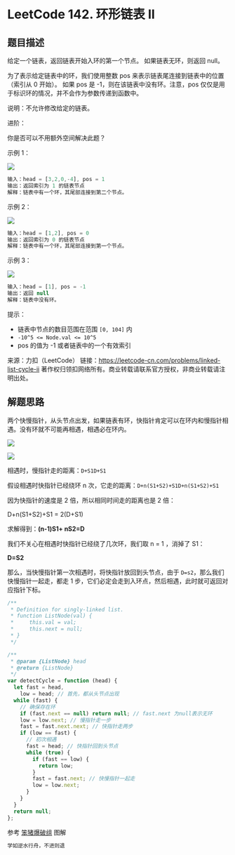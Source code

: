 # LeetCode 142. 环形链表 II

## 题目描述

给定一个链表，返回链表开始入环的第一个节点。 如果链表无环，则返回 null。

为了表示给定链表中的环，我们使用整数 pos 来表示链表尾连接到链表中的位置（索引从 0 开始）。 如果 pos 是 -1，则在该链表中没有环。注意，pos 仅仅是用于标识环的情况，并不会作为参数传递到函数中。

说明：不允许修改给定的链表。

进阶：

你是否可以不用额外空间解决此题？

示例 1：

![](/algorithm/linked-list-cycle-ii.png)

```javascript
输入：head = [3,2,0,-4], pos = 1
输出：返回索引为 1 的链表节点
解释：链表中有一个环，其尾部连接到第二个节点。
```

示例 2：

![](/algorithm/linked-list-cycle-ii2.png)

```javascript
输入：head = [1,2], pos = 0
输出：返回索引为 0 的链表节点
解释：链表中有一个环，其尾部连接到第一个节点。
```

示例 3：

![](/algorithm/linked-list-cycle-ii3.png)

```javascript
输入：head = [1], pos = -1
输出：返回 null
解释：链表中没有环。
```

提示：

- 链表中节点的数目范围在范围 `[0, 104]` 内
- `-10^5 <= Node.val <= 10^5`
- pos 的值为 -1 或者链表中的一个有效索引

来源：力扣（LeetCode）
链接：https://leetcode-cn.com/problems/linked-list-cycle-ii
著作权归领扣网络所有。商业转载请联系官方授权，非商业转载请注明出处。

## 解题思路

两个快慢指针，从头节点出发，如果链表有环，快指针肯定可以在环内和慢指针相遇。没有环就不可能再相遇，相遇必在环内。

![](/algorithm/linked-list-cycle-ii4.png)


![](/algorithm/linked-list-cycle-ii5.png)

相遇时，慢指针走的距离：`D+S1D+S1`

假设相遇时快指针已经绕环 n 次，它走的距离：`D+n(S1+S2)+S1D+n(S1+S2)+S1`

因为快指针的速度是 2 倍，所以相同时间走的距离也是 2 倍：

D+n(S1+S2)+S1 = 2(D+S1)

求解得到：**(n-1)S1+ nS2=D**

我们不关心在相遇时快指针已经绕了几次环，我们取 n = 1 ，消掉了 S1：

**D=S2**

那么，当快慢指针第一次相遇时，将快指针放回到头节点，由于 `D=s2`，那么我们快慢指针一起走，都走 1 步，它们必定会走到入环点，然后相遇，此时就可返回对应指针下标。

```javascript
/**
 * Definition for singly-linked list.
 * function ListNode(val) {
 *     this.val = val;
 *     this.next = null;
 * }
 */

/**
 * @param {ListNode} head
 * @return {ListNode}
 */
var detectCycle = function (head) {
  let fast = head,
    low = head; // 首先，都从头节点出现
  while (fast) {
    // 确保存在环
    if (fast.next == null) return null; // fast.next 为null表示无环
    low = low.next; // 慢指针走一步
    fast = fast.next.next; // 快指针走两步
    if (low == fast) {
      // 初次相遇
      fast = head; // 快指针回到头节点
      while (true) {
        if (fast == low) {
          return low;
        }
        fast = fast.next; // 快慢指针一起走
        low = low.next;
      }
    }
  }
  return null;
};
```

参考 <a href="https://leetcode-cn.com/problems/linked-list-cycle-ii/solution/141ti-de-kuo-zhan-ru-guo-lian-biao-you-huan-ru-he-/">笨猪爆破组</a> 图解

```javascript
学如逆水行舟，不进则退
```
